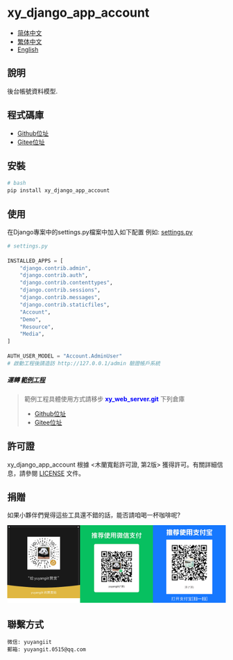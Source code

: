 <!--
 * @Author: 余洋 yuyangit.0515@qq.com
 * @Date: 2024-10-18 13:02:22
 * @LastEditors: 余洋 yuyangit.0515@qq.com
 * @LastEditTime: 2024-10-23 20:51:56
 * @FilePath: /xy_django_app_account/readme/README_zh_TW.md
 * @Description: 这是默认设置,请设置`customMade`, 打开koroFileHeader查看配置 进行设置: https://github.com/OBKoro1/koro1FileHeader/wiki/%E9%85%8D%E7%BD%AE
-->
# xy_django_app_account

- [简体中文](README_zh_CN.md)
- [繁体中文](README_zh_TW.md)
- [English](README_en.md)

## 說明

後台帳號資料模型.

## 程式碼庫

- <a href="https://github.com/xy-django-app/xy_django_app_account.git" target="_blank">Github位址</a>  
- <a href="https://gitee.com/xy-django-app/xy_django_app_account.git" target="_blank">Gitee位址</a>

## 安裝

```bash
# bash
pip install xy_django_app_account
```

## 使用


在Django專案中的settings.py檔案中加入如下配置
例如: [settings.py](../samples//xy_web_server_demo/source/Runner/Admin/xy_web_server_demo/settings.py)
```python
# settings.py

INSTALLED_APPS = [
    "django.contrib.admin",
    "django.contrib.auth",
    "django.contrib.contenttypes",
    "django.contrib.sessions",
    "django.contrib.messages",
    "django.contrib.staticfiles",
    "Account",
    "Demo",
    "Resource",
    "Media",
]

AUTH_USER_MODEL = "Account.AdminUser"
# 啟動工程後請造訪 http://127.0.0.1/admin 驗證帳戶系統
```

##### 運轉 [範例工程](../samples/xy_web_server_demo)

> 範例工程具體使用方式請移步 <b style="color: blue">xy_web_server.git</b> 下列倉庫
> - <a href="https://github.com/xy-web-service/xy_web_server.git" target="_blank">Github位址</a>  
> - <a href="https://gitee.com/xy-web-service/xy_web_server.git" target="_blank">Gitee位址</a>

## 許可證
xy_django_app_account 根據 <木蘭寬鬆許可證, 第2版> 獲得許可。有關詳細信息，請參閱 [LICENSE](../LICENSE) 文件。

## 捐贈

如果小夥伴們覺得這些工具還不錯的話，能否請咱喝一杯咖啡呢?  

![Pay-Total](./Pay-Total.png)

## 聯繫方式

```
微信: yuyangiit
郵箱: yuyangit.0515@qq.com
```